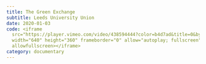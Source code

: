 ```yaml
---
title: The Green Exchange
subtitle: Leeds University Union
date: 2020-01-03
code: <iframe
  src="https://player.vimeo.com/video/438594444?color=b4d7ad&title=0&byline=0&portrait=0"
  width="640" height="360" frameborder="0" allow="autoplay; fullscreen"
  allowfullscreen></iframe>
category: documentary
---
```

